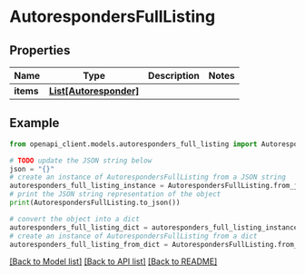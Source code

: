 # AutorespondersFullListing


## Properties

Name | Type | Description | Notes
------------ | ------------- | ------------- | -------------
**items** | [**List[Autoresponder]**](Autoresponder.md) |  | 

## Example

```python
from openapi_client.models.autoresponders_full_listing import AutorespondersFullListing

# TODO update the JSON string below
json = "{}"
# create an instance of AutorespondersFullListing from a JSON string
autoresponders_full_listing_instance = AutorespondersFullListing.from_json(json)
# print the JSON string representation of the object
print(AutorespondersFullListing.to_json())

# convert the object into a dict
autoresponders_full_listing_dict = autoresponders_full_listing_instance.to_dict()
# create an instance of AutorespondersFullListing from a dict
autoresponders_full_listing_from_dict = AutorespondersFullListing.from_dict(autoresponders_full_listing_dict)
```
[[Back to Model list]](../README.md#documentation-for-models) [[Back to API list]](../README.md#documentation-for-api-endpoints) [[Back to README]](../README.md)



